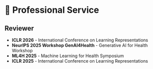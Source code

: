 # 📝 Professional Service

## Reviewer

- **ICLR 2026** - International Conference on Learning Representations
- **NeurIPS 2025 Workshop GenAI4Health** - Generative AI for Health Workshop
- **ML4H 2025** - Machine Learning for Health Symposium
- **ICLR 2025** - International Conference on Learning Representations